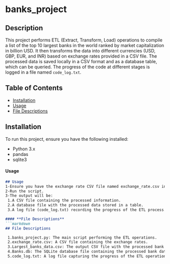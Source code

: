# banks_project

## Description
This project performs ETL (Extract, Transform, Load) operations to compile a list of the top 10 largest banks in the world ranked by market capitalization in billion USD. It then transforms the data into different currencies (USD, GBP, EUR, and INR) based on exchange rates provided in a CSV file. The processed data is saved locally in a CSV format and as a database table, which can be queried. The progress of the code at different stages is logged in a file named `code_log.txt`.

## Table of Contents
- [Installation](#installation)
- [Usage](#usage)
- [File Descriptions](#file-descriptions)

## Installation
To run this project, ensure you have the following installed:
- Python 3.x
- pandas
- sqlite3

#### **Usage**
```markdown
## Usage
1-Ensure you have the exchange rate CSV file named exchange_rate.csv in the project directory.
2-Run the script.
3-The output will be:
 1.A CSV file containing the processed information.
 2.A database file with the processed data stored in a table.
 3.A log file (code_log.txt) recording the progress of the ETL process.

#### **File Descriptions**
```markdown
## File Descriptions

 1.banks_project.py: The main script performing the ETL operations.
 2.exchange_rate.csv: A CSV file containing the exchange rates.
 3.Largest_banks_data.csv: The output CSV file with the processed bank data in multiple currencies.
 4.Banks.db: The SQLite database file containing the processed bank data table.
 5.code_log.txt: A log file capturing the progress of the ETL operations.
 
